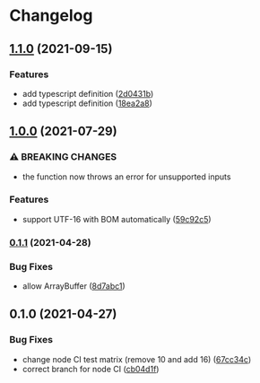# Changelog

## [1.1.0](https://www.github.com/cheminfo/ensure-string/compare/v1.0.0...v1.1.0) (2021-09-15)


### Features

* add typescript definition ([2d0431b](https://www.github.com/cheminfo/ensure-string/commit/2d0431b46337698ef9bae5b1b533fd5092bf628e))
* add typescript definition ([18ea2a8](https://www.github.com/cheminfo/ensure-string/commit/18ea2a8fea2bd5aa34c22938e64e3b35d1158bf8))

## [1.0.0](https://www.github.com/cheminfo/ensure-string/compare/v0.1.1...v1.0.0) (2021-07-29)


### ⚠ BREAKING CHANGES

* the function now throws an error for unsupported inputs

### Features

* support UTF-16 with BOM automatically ([59c92c5](https://www.github.com/cheminfo/ensure-string/commit/59c92c50eb739ea4267cc1d60aa3b00dab2250b9))

### [0.1.1](https://www.github.com/cheminfo/ensure-string/compare/v0.1.0...v0.1.1) (2021-04-28)


### Bug Fixes

* allow ArrayBuffer ([8d7abc1](https://www.github.com/cheminfo/ensure-string/commit/8d7abc1598b87c52c77155a61a6043642cd1cb3b))

## 0.1.0 (2021-04-27)


### Bug Fixes

* change node CI test matrix (remove 10 and add 16) ([67cc34c](https://www.github.com/cheminfo/ensure-string/commit/67cc34cfbd57a5b3c1c5d5925523f53afba4547e))
* correct branch for node CI ([cb04d1f](https://www.github.com/cheminfo/ensure-string/commit/cb04d1f13890d97fbc13c24c07389088baab2b38))

